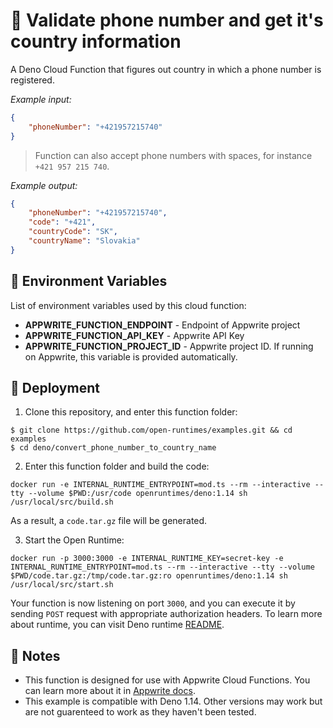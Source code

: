 # 📱 Validate phone number and get it's country information

A Deno Cloud Function that figures out country in which a phone number is registered.

_Example input:_

```json
{
    "phoneNumber": "+421957215740"
}
```

> Function can also accept phone numbers with spaces, for instance `+421 957 215 740`.


_Example output:_


```json
{
    "phoneNumber": "+421957215740",
    "code": "+421",
    "countryCode": "SK",
    "countryName": "Slovakia"
}
```

## 📝 Environment Variables

List of environment variables used by this cloud function:

- **APPWRITE_FUNCTION_ENDPOINT** - Endpoint of Appwrite project
- **APPWRITE_FUNCTION_API_KEY** - Appwrite API Key
- **APPWRITE_FUNCTION_PROJECT_ID** - Appwrite project ID. If running on Appwrite, this variable is provided automatically.

## 🚀 Deployment

1. Clone this repository, and enter this function folder:

```
$ git clone https://github.com/open-runtimes/examples.git && cd examples
$ cd deno/convert_phone_number_to_country_name
```

2. Enter this function folder and build the code:
```
docker run -e INTERNAL_RUNTIME_ENTRYPOINT=mod.ts --rm --interactive --tty --volume $PWD:/usr/code openruntimes/deno:1.14 sh /usr/local/src/build.sh
```
As a result, a `code.tar.gz` file will be generated.

3. Start the Open Runtime:
```
docker run -p 3000:3000 -e INTERNAL_RUNTIME_KEY=secret-key -e INTERNAL_RUNTIME_ENTRYPOINT=mod.ts --rm --interactive --tty --volume $PWD/code.tar.gz:/tmp/code.tar.gz:ro openruntimes/deno:1.14 sh /usr/local/src/start.sh
```

Your function is now listening on port `3000`, and you can execute it by sending `POST` request with appropriate authorization headers. To learn more about runtime, you can visit Deno runtime [README](https://github.com/open-runtimes/open-runtimes/tree/main/runtimes/deno-1.14).

## 📝 Notes
 - This function is designed for use with Appwrite Cloud Functions. You can learn more about it in [Appwrite docs](https://appwrite.io/docs/functions).
 - This example is compatible with Deno 1.14. Other versions may work but are not guarenteed to work as they haven't been tested.